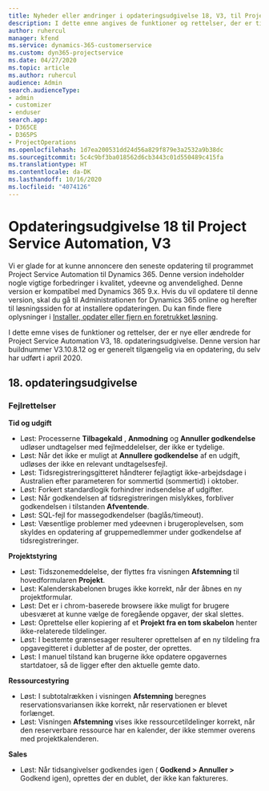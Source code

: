 ```yaml
---
title: Nyheder eller ændringer i opdateringsudgivelse 18, V3, til Project Service Automation
description: I dette emne angives de funktioner og rettelser, der er tilgængelige til Project Service Automation, opdateringsudgivelse 18, V3.
author: ruhercul
manager: kfend
ms.service: dynamics-365-customerservice
ms.custom: dyn365-projectservice
ms.date: 04/27/2020
ms.topic: article
ms.author: ruhercul
audience: Admin
search.audienceType:
- admin
- customizer
- enduser
search.app:
- D365CE
- D365PS
- ProjectOperations
ms.openlocfilehash: 1d7ea200531dd24d56a829f879e3a2532a9b38dc
ms.sourcegitcommit: 5c4c9bf3ba018562d6cb3443c01d550489c415fa
ms.translationtype: HT
ms.contentlocale: da-DK
ms.lasthandoff: 10/16/2020
ms.locfileid: "4074126"
---
```

# <a name="project-service-automation-update-release-18-v3"></a>Opdateringsudgivelse 18 til Project Service Automation, V3

Vi er glade for at kunne annoncere den seneste opdatering til programmet Project Service Automation til Dynamics 365. Denne version indeholder nogle vigtige forbedringer i kvalitet, ydeevne og anvendelighed. Denne version er kompatibel med Dynamics 365 9.x. Hvis du vil opdatere til denne version, skal du gå til Administrationen for Dynamics 365 online og herefter til løsningssiden for at installere opdateringen. Du kan finde flere oplysninger i [Installer, opdater eller fjern en foretrukket løsning](https://docs.microsoft.com/power-platform/admin/install-remove-preferred-solution).

I dette emne vises de funktioner og rettelser, der er nye eller ændrede for Project Service Automation V3, 18. opdateringsudgivelse. Denne version har buildnummer V3.10.8.12 og er generelt tilgængelig via en opdatering, du selv har udført i april 2020.

## <a name="update-release-18"></a>18. opdateringsudgivelse

### <a name="bug-fixes"></a>Fejlrettelser

**Tid og udgift**

- Løst: Processerne **Tilbagekald** , **Anmodning** og **Annuller godkendelse** udløser undtagelser med fejlmeddelelser, der ikke er tydelige.
- Løst: Når det ikke er muligt at **Annullere godkendelse** af en udgift, udløses der ikke en relevant undtagelsesfejl.
- Løst: Tidsregistreringsgitteret håndterer fejlagtigt ikke-arbejdsdage i Australien efter parameteren for sommertid (sommertid) i oktober.
- Løst: Forkert standardlogik forhindrer indsendelse af udgifter.
- Løst: Når godkendelsen af tidsregistreringen mislykkes, forbliver godkendelsen i tilstanden **Afventende**.
- Løst: SQL-fejl for massegodkendelser (baglås/timeout).
- Løst: Væsentlige problemer med ydeevnen i brugeroplevelsen, som skyldes en opdatering af gruppemedlemmer under godkendelse af tidsregistreringer.

**Projektstyring**

- Løst: Tidszonemeddelelse, der flyttes fra visningen **Afstemning** til hovedformularen **Projekt**.
- Løst: Kalenderskabelonen bruges ikke korrekt, når der åbnes en ny projektformular.
- Løst: Det er i chrom-baserede browsere ikke muligt for brugere ubesværet at kunne vælge de foregående opgaver, der skal slettes.
- Løst: Oprettelse eller kopiering af et **Projekt fra en tom skabelon** henter ikke-relaterede tildelinger.
- Løst: I bestemte grænsesager resulterer oprettelsen af en ny tildeling fra opgavegitteret i dubletter af de poster, der oprettes.
- Løst: I manuel tilstand kan brugerne ikke opdatere opgavernes startdatoer, så de ligger efter den aktuelle gemte dato.

**Ressourcestyring**

- Løst: I subtotalrækken i visningen **Afstemning** beregnes reservationsvariansen ikke korrekt, når reservationen er blevet forlænget.
- Løst: Visningen **Afstemning** vises ikke ressourcetildelinger korrekt, når den reserverbare ressource har en kalender, der ikke stemmer overens med projektkalenderen.

**Sales**

- Løst: Når tidsangivelser godkendes igen ( **Godkend > Annuller >** Godkend igen), oprettes der en dublet, der ikke kan faktureres.
